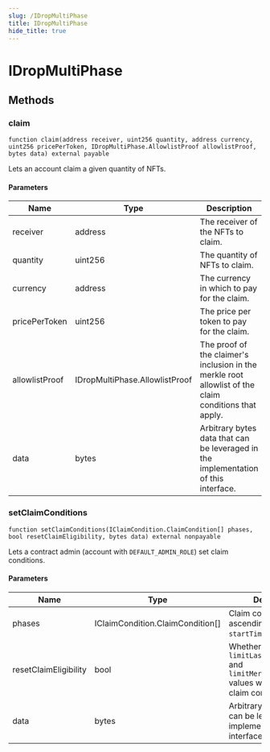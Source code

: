 ```yaml
---
slug: /IDropMultiPhase
title: IDropMultiPhase
hide_title: true
---
```


# IDropMultiPhase

## Methods

### claim

```solidity
function claim(address receiver, uint256 quantity, address currency, uint256 pricePerToken, IDropMultiPhase.AllowlistProof allowlistProof, bytes data) external payable
```

Lets an account claim a given quantity of NFTs.

#### Parameters

| Name           | Type                           | Description                                                                                               |
| -------------- | ------------------------------ | --------------------------------------------------------------------------------------------------------- |
| receiver       | address                        | The receiver of the NFTs to claim.                                                                        |
| quantity       | uint256                        | The quantity of NFTs to claim.                                                                            |
| currency       | address                        | The currency in which to pay for the claim.                                                               |
| pricePerToken  | uint256                        | The price per token to pay for the claim.                                                                 |
| allowlistProof | IDropMultiPhase.AllowlistProof | The proof of the claimer&#39;s inclusion in the merkle root allowlist of the claim conditions that apply. |
| data           | bytes                          | Arbitrary bytes data that can be leveraged in the implementation of this interface.                       |

### setClaimConditions

```solidity
function setClaimConditions(IClaimCondition.ClaimCondition[] phases, bool resetClaimEligibility, bytes data) external nonpayable
```

Lets a contract admin (account with `DEFAULT_ADMIN_ROLE`) set claim conditions.

#### Parameters

| Name                  | Type                             | Description                                                                                                      |
| --------------------- | -------------------------------- | ---------------------------------------------------------------------------------------------------------------- |
| phases                | IClaimCondition.ClaimCondition[] | Claim conditions in ascending order by `startTimestamp`.                                                         |
| resetClaimEligibility | bool                             | Whether to reset `limitLastClaimTimestamp` and `limitMerkleProofClaim` values when setting new claim conditions. |
| data                  | bytes                            | Arbitrary bytes data that can be leveraged in the implementation of this interface.                              |
